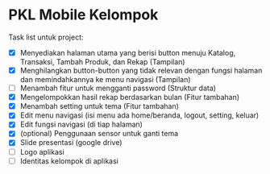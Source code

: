 # PKL Mobile Kelompok

Task list untuk project:
- [x] Menyediakan halaman utama yang berisi button menuju Katalog, Transaksi, Tambah Produk, dan Rekap (Tampilan)
- [x] Menghilangkan button-button yang tidak relevan dengan fungsi halaman dan memindahkannya ke menu navigasi (Tampilan)
- [ ] Menambah fitur untuk mengganti password (Struktur data)
- [x] Mengelompokkan hasil rekap berdasarkan bulan (Fitur tambahan)
- [x] Menambah setting untuk tema (Fitur tambahan)
- [x] Edit menu navigasi (isi menu ada home/beranda, logout, setting, keluar)
- [x] Edit fungsi navigasi (di tiap halaman)
- [x] \(optional) Penggunaan sensor untuk ganti tema
- [x] Slide presentasi (google drive)
- [ ] Logo aplikasi
- [ ] Identitas kelompok di aplikasi